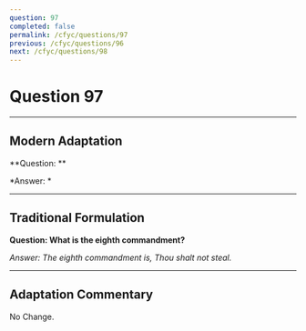 ```yaml
---
question: 97
completed: false
permalink: /cfyc/questions/97
previous: /cfyc/questions/96
next: /cfyc/questions/98
---
```

# Question 97

---
## Modern Adaptation
**Question: **

*Answer: *

---
## Traditional Formulation
**Question: What is the eighth commandment?**

*Answer: The eighth commandment is, Thou shalt not steal.*

---
## Adaptation Commentary
No Change.